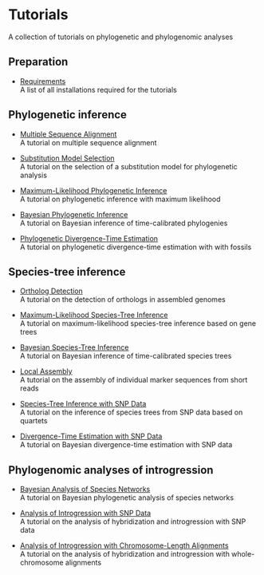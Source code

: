 # Tutorials

A collection of tutorials on phylogenetic and phylogenomic analyses


## Preparation

* [Requirements](requirements.md)<br>A list of all installations required for the tutorials

## Phylogenetic inference

* [Multiple Sequence Alignment](multiple_sequence_alignment/README.md)<br>A tutorial on multiple sequence alignment

* [Substitution Model Selection](substitution_model_selection/README.md)<br>A tutorial on the selection of a substitution model for phylogenetic analysis

* [Maximum-Likelihood Phylogenetic Inference](ml_phylogeny_inference/README.md)<br>A tutorial on phylogenetic inference with maximum likelihood

* [Bayesian Phylogenetic Inference](bayesian_phylogeny_inference/README.md)<br>A tutorial on Bayesian inference of time-calibrated phylogenies

* [Phylogenetic Divergence-Time Estimation](divergence_time_estimation/README.md)<br>A tutorial on phylogenetic divergence-time estimation with with fossils

## Species-tree inference

* [Ortholog Detection](ortholog_detection/README.md)<br>A tutorial on the detection of orthologs in assembled genomes

* [Maximum-Likelihood Species-Tree Inference](ml_species_tree_inference/README.md)<br>A tutorial on maximum-likelihood species-tree inference based on gene trees

* [Bayesian Species-Tree Inference](bayesian_species_tree_inference/README.md)<br>A tutorial on Bayesian inference of time-calibrated species trees

* [Local Assembly](local_assembly/README.md)<br>A tutorial on the assembly of individual marker sequences from short reads

* [Species-Tree Inference with SNP Data](species_tree_inference_with_snp_data/README.md)<br>A tutorial on the inference of species trees from SNP data based on quartets

* [Divergence-Time Estimation with SNP Data](divergence_time_estimation_with_snp_data/README.md)<br>A tutorial on Bayesian divergence-time estimation with SNP data

## Phylogenomic analyses of introgression

* [Bayesian Analysis of Species Networks](bayesian_analysis_of_species_networks/README.md)<br>A tutorial on Bayesian phylogenetic analysis of species networks

* [Analysis of Introgression with SNP Data](analysis_of_introgression_with_snp_data/README.md)<br>A tutorial on the analysis of hybridization and introgression with SNP data

* [Analysis of Introgression with Chromosome-Length Alignments](analysis_of_introgression_with_chromosome_length_alignments/README.md)<br>A tutorial on the analysis of hybridization and introgression with whole-chromosome alignments <!-- Saguaro, Phi-Test, c-genie, Sliding-window BEAST2 analyses -->

